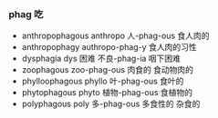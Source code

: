### phag 吃

- anthropophagous anthropo 人-phag-ous 食人肉的
- anthropophagy authropo-phag-y 食人肉的习性
- dysphagia dys 困难 不良-phag-ia  咽下困难
- zoophagous zoo-phag-ous 肉食的 食动物肉的
- phylloophagous phyllo 叶-phag-ous  食叶的 
- phytophagous phyto 植物-phag-ous 食植物的
- polyphagous poly 多-phag-ous 多食性的 杂食的
